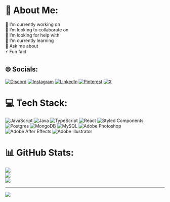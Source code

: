 # 💫 About Me:
🔭 I’m currently working on<br>👯 I’m looking to collaborate on<br>🤝 I’m looking for help with<br>🌱 I’m currently learning<br>💬 Ask me about<br>⚡ Fun fact


## 🌐 Socials:
[![Discord](https://img.shields.io/badge/Discord-%237289DA.svg?logo=discord&logoColor=white)](https://discord.gg/Zowhy) [![Instagram](https://img.shields.io/badge/Instagram-%23E4405F.svg?logo=Instagram&logoColor=white)](https://instagram.com/luvdarti) [![LinkedIn](https://img.shields.io/badge/LinkedIn-%230077B5.svg?logo=linkedin&logoColor=white)](https://linkedin.com/in/daniel-trovato-315b3b29b) [![Pinterest](https://img.shields.io/badge/Pinterest-%23E60023.svg?logo=Pinterest&logoColor=white)](https://pinterest.com/zowhy) [![X](https://img.shields.io/badge/X-black.svg?logo=X&logoColor=white)](https://x.com/zowhy666) 

# 💻 Tech Stack:
![JavaScript](https://img.shields.io/badge/javascript-%23323330.svg?style=for-the-badge&logo=javascript&logoColor=%23F7DF1E) ![Java](https://img.shields.io/badge/java-%23ED8B00.svg?style=for-the-badge&logo=openjdk&logoColor=white) ![TypeScript](https://img.shields.io/badge/typescript-%23007ACC.svg?style=for-the-badge&logo=typescript&logoColor=white) ![React](https://img.shields.io/badge/react-%2320232a.svg?style=for-the-badge&logo=react&logoColor=%2361DAFB) ![Styled Components](https://img.shields.io/badge/styled--components-DB7093?style=for-the-badge&logo=styled-components&logoColor=white) ![Postgres](https://img.shields.io/badge/postgres-%23316192.svg?style=for-the-badge&logo=postgresql&logoColor=white) ![MongoDB](https://img.shields.io/badge/MongoDB-%234ea94b.svg?style=for-the-badge&logo=mongodb&logoColor=white) ![MySQL](https://img.shields.io/badge/mysql-4479A1.svg?style=for-the-badge&logo=mysql&logoColor=white) ![Adobe Photoshop](https://img.shields.io/badge/adobe%20photoshop-%2331A8FF.svg?style=for-the-badge&logo=adobe%20photoshop&logoColor=white) ![Adobe After Effects](https://img.shields.io/badge/Adobe%20After%20Effects-9999FF.svg?style=for-the-badge&logo=Adobe%20After%20Effects&logoColor=white) ![Adobe Illustrator](https://img.shields.io/badge/adobe%20illustrator-%23FF9A00.svg?style=for-the-badge&logo=adobe%20illustrator&logoColor=white)
# 📊 GitHub Stats:
![](https://github-readme-stats.vercel.app/api?username=Zowhy&theme=shadow_red&hide_border=false&include_all_commits=false&count_private=false)<br/>
![](https://github-readme-streak-stats.herokuapp.com/?user=Zowhy&theme=shadow_red&hide_border=false)<br/>
![](https://github-readme-stats.vercel.app/api/top-langs/?username=Zowhy&theme=shadow_red&hide_border=false&include_all_commits=false&count_private=false&layout=compact)

---
[![](https://visitcount.itsvg.in/api?id=Zowhy&icon=0&color=0)](https://visitcount.itsvg.in)

<!-- Proudly created with GPRM ( https://gprm.itsvg.in ) -->
